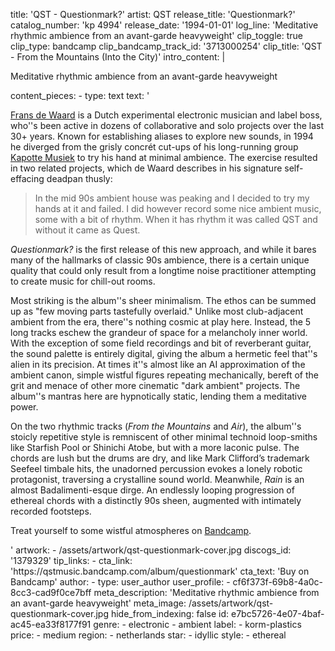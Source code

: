title: 'QST - Questionmark?'
artist: QST
release_title: 'Questionmark?'
catalog_number: 'kp 4994'
release_date: '1994-01-01'
log_line: 'Meditative rhythmic ambience from an avant-garde heavyweight'
clip_toggle: true
clip_type: bandcamp
clip_bandcamp_track_id: '3713000254'
clip_title: 'QST - From the Mountains (Into the City)'
intro_content: |
  <p>Meditative rhythmic ambience from an avant-garde heavyweight
  </p>
content_pieces:
  -
    type: text
    text: '<p><a href="https://www.discogs.com/artist/63956-Frans-de-Waard" target="_blank">Frans de Waard</a> is a Dutch experimental electronic musician and label boss, who''s been active in dozens of collaborative and solo projects over the last 30+ years. Known for establishing aliases to explore new sounds, in 1994 he diverged from the grisly concrét cut-ups of his long-running group <a href="https://www.discogs.com/artist/62925-Kapotte-Muziek" target="_blank">Kapotte Musiek</a> to try his hand at minimal ambience. The exercise resulted in two related projects, which de Waard describes in his signature self-effacing deadpan thusly:</p><blockquote><p>In the mid 90s ambient house was peaking and I decided to try my hands at it and failed. I did however record some nice&nbsp;ambient music, some with a bit of rhythm. When it has rhythm it was called QST and without it came as Quest.</p></blockquote><p><i>Questionmark?</i> is the first release of this new approach, and while it bares many of the hallmarks of classic 90s ambience, there is a certain unique quality that could only result from a longtime noise practitioner attempting to create music for chill-out rooms.&nbsp;</p><p>Most striking is the album''s sheer minimalism. The ethos can be summed up as "few moving parts tastefully overlaid." Unlike most club-adjacent ambient from the era, there''s nothing cosmic at play here. Instead, the 5 long tracks eschew the grandeur of space for a melancholy inner world. With the exception of some field recordings and bit of reverberant guitar, the sound palette is entirely digital, giving the album a hermetic feel that''s alien in its precision. At times it''s almost like an AI approximation of the ambient canon, simple wistful figures repeating mechanically, bereft of the grit and menace of other more cinematic "dark ambient" projects. The album''s mantras here are hypnotically static, lending them a meditative power.&nbsp;</p><p>On the two rhythmic tracks (<i>From the Mountains</i> and <i>Air</i>), the album''s stoicly repetitive style is remniscent of other minimal technoid loop-smiths like Starfish Pool or Shinichi Atobe, but with a more laconic pulse. The chords are lush but the drums are dry, and like Mark Clifford’s trademark Seefeel timbale hits, the unadorned percussion evokes a lonely robotic protagonist, traversing a crystalline sound world. Meanwhile, <i>Rain</i> is an almost Badalimenti-esque dirge. An endlessly looping progression of ethereal chords with a distinctly 90s sheen, augmented with intimately recorded footsteps.</p><p>Treat yourself to some wistful atmospheres on <a href="https://qstmusic.bandcamp.com/album/questionmark" target="_blank">Bandcamp</a>.</p>'
artwork:
  - /assets/artwork/qst-questionmark-cover.jpg
discogs_id: '1379329'
tip_links:
  -
    cta_link: 'https://qstmusic.bandcamp.com/album/questionmark'
    cta_text: 'Buy on Bandcamp'
author:
  -
    type: user_author
    user_profile:
      - cf6f373f-69b8-4a0c-8cc3-cad9f0ce7bff
meta_description: 'Meditative rhythmic ambience from an avant-garde heavyweight'
meta_image: /assets/artwork/qst-questionmark-cover.jpg
hide_from_indexing: false
id: e7bc5726-4e07-4baf-ac45-ea33f8177f91
genre:
  - electronic
  - ambient
label:
  - korm-plastics
price:
  - medium
region:
  - netherlands
star:
  - idyllic
style:
  - ethereal
